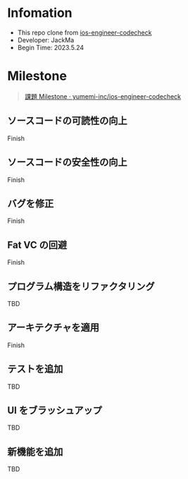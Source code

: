 # Infomation

* This repo clone from [ios-engineer-codecheck](https://github.com/yumemi-inc/ios-engineer-codecheck)
* Developer: JackMa
* Begin Time: 2023.5.24

# Milestone
> [課題 Milestone · yumemi-inc/ios-engineer-codecheck](https://github.com/yumemi-inc/ios-engineer-codecheck/milestone/1)

## ソースコードの可読性の向上

Finish

## ソースコードの安全性の向上

Finish

## バグを修正

Finish

## Fat VC の回避

Finish

## プログラム構造をリファクタリング

TBD

## アーキテクチャを適用

Finish

## テストを追加

TBD

## UI をブラッシュアップ

TBD

## 新機能を追加

TBD
